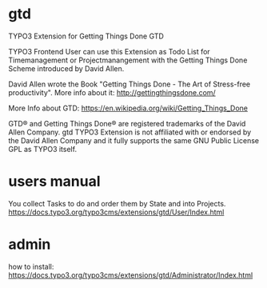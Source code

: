 # gtd
TYPO3 Extension for Getting Things Done GTD

TYPO3 Frontend User can use this Extension as Todo List for Timemanagement or Projectmanangement with the Getting Things Done Scheme introduced by David Allen.

David Allen wrote the Book "Getting Things Done - The Art of Stress-free productivity".
More info about it: http://gettingthingsdone.com/

More Info about GTD: https://en.wikipedia.org/wiki/Getting_Things_Done

GTD® and Getting Things Done® are registered trademarks of the David Allen Company.
gtd TYPO3 Extension is not affiliated with or endorsed by the David Allen Company and it fully supports the same GNU Public License GPL as TYPO3 itself.

# users manual
You collect Tasks to do and order them by State and into Projects. 
https://docs.typo3.org/typo3cms/extensions/gtd/User/Index.html 

# admin 
how to install: https://docs.typo3.org/typo3cms/extensions/gtd/Administrator/Index.html




